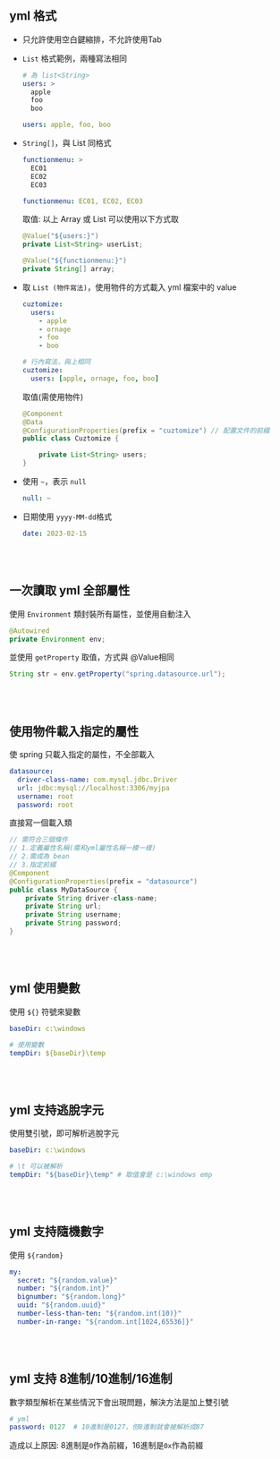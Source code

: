 ## yml 格式

* 只允許使用空白鍵縮排，不允許使用Tab
*  `List` 格式範例，兩種寫法相同

    ```yml
    # 為 list<String>
    users: >
      apple
      foo
      boo
    ```
    ```yml
    users: apple, foo, boo
    ```

* `String[]`，與 List 同格式
    ```yml
    functionmenu: >
      EC01
      EC02
      EC03
    ```
    ```yml
    functionmenu: EC01, EC02, EC03
    ```

    取值: 以上 Array 或 List 可以使用以下方式取

    ```java
    @Value("${users:}")
    private List<String> userList;

    @Value("${functionmenu:}")
    private String[] array;
    ```
* 取 `List (物件寫法)`，使用物件的方式載入 yml 檔案中的 value
    ```yml
    cuztomize: 
      users:
        - apple
        - ornage
        - foo
        - boo
    ```
    ```yml
    # 行內寫法，與上相同
    cuztomize: 
      users: [apple, ornage, foo, boo]
    ```
    取值(需使用物件)
    ```java
    @Component
    @Data
    @ConfigurationProperties(prefix = "cuztomize") // 配置文件的前綴
    public class Cuztomize {

        private List<String> users;
    }
    ```

* 使用 `~`，表示 `null`

    ```yml
    null: ~
    ```
* 日期使用 `yyyy-MM-dd`格式
    ```yml
    date: 2023-02-15
    ```

<br/>

<br/>

## 一次讀取 yml 全部屬性
使用 `Environment` 類封裝所有屬性，並使用自動注入
```java
@Autowired
private Environment env;
```
並使用 `getProperty` 取值，方式與 @Value相同
```java
String str = env.getProperty("spring.datasource.url");
```

<br/>

<br/>

## 使用物件載入指定的屬性
使 spring 只載入指定的屬性，不全部載入
```yml
datasource:
  driver-class-name: com.mysql.jdbc.Driver
  url: jdbc:mysql://localhost:3306/myjpa
  username: root
  password: root
```
直接寫一個載入類
```java
// 需符合三個條件
// 1.定義屬性名稱(需和yml屬性名稱一模一樣)
// 2.需成為 bean
// 3.指定前綴
@Component
@ConfigurationProperties(prefix = "datasource")
public class MyDataSource {
    private String driver-class-name;
    private String url;
    private String username;
    private String password;
}
```

<br/>

<br/>

## yml 使用變數

使用 `${}` 符號來變數

```yml
baseDir: c:\windows

# 使用變數
tempDir: ${baseDir}\temp
```

<br/>

<br/>

## yml 支持逃脫字元
使用雙引號，即可解析逃脫字元
```yml
baseDir: c:\windows

# \t 可以被解析
tempDir: "${baseDir}\temp" # 取值會是 c:\windows emp
```

<br/>

<br/>

## yml 支持隨機數字
使用 `${random}`
```yml
my:
  secret: "${random.value}"
  number: "${random.int}"
  bignumber: "${random.long}"
  uuid: "${random.uuid}"
  number-less-than-ten: "${random.int(10)}"
  number-in-range: "${random.int[1024,65536]}"
```

<br/>

<br/>

## yml 支持 8進制/10進制/16進制
數字類型解析在某些情況下會出現問題，解決方法是加上雙引號
```yml
# yml
password: 0127  # 10進制是0127，但8進制就會被解析成87
```
造成以上原因: 8進制是`0`作為前綴，16進制是`0x`作為前綴